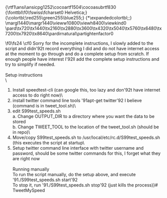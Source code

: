{\rtf1\ansi\ansicpg1252\cocoartf1504\cocoasubrtf830
{\fonttbl\f0\fswiss\fcharset0 Helvetica;}
{\colortbl;\red255\green255\blue255;}
{\*\expandedcolortbl;;}
\margl1440\margr1440\vieww10800\viewh8400\viewkind0
\pard\tx720\tx1440\tx2160\tx2880\tx3600\tx4320\tx5040\tx5760\tx6480\tx7200\tx7920\tx8640\pardirnatural\partightenfactor0

\f0\fs24 \cf0 Sorry for the incomplete instructions, I slowly added to the script and didn\'92t record everything I did and do not have internet access at the moment to go through and do a complete setup from scratch. If enough people have interest I\'92ll add the complete setup instructions and try to simplify if needed.\
\
Setup instructions\
\
1. Install speedtest-cli (can google this, too lazy and don\'92t have internet access to do right now)\
2. install twitter command line tools \'91apt-get twitter\'92 I believe (command is in tweet_tool.sh)\
3. edit S99test_speeds.sh\
	a. Change OUTPUT_DIR to a directory where you want the data to be stored\
	b. Change TWEET_TOOL to the location of the tweet_tool.sh (should be in repo)\
4. Move/copy S99test_speeds.sh to /usr/local/etc/rc.d/S99test_speeds.sh (this executes the script at startup\
5. Setup twitter command line interface with twitter username and password, should be some twitter commands for this, I forget what they are right now\
\
Running manually\
To run the script manually, do the setup above, and execute \'91./S99test_speeds.sh start\'92 \
To stop it, run \'91./S99test_speeds.sh stop\'92 (just kills the process)}# TweetMySpeed
